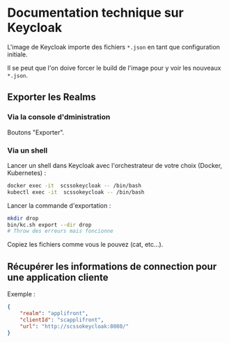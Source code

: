 # Documentation technique sur Keycloak


L'image de Keycloak importe des fichiers `*.json` en tant que configuration initiale.

Il se peut que l'on doive forcer le build de l'image pour y voir les nouveaux `*.json`.

## Exporter les Realms

### Via la console d'dministration

Boutons "Exporter".

### Via un shell

Lancer un shell dans Keycloak avec l'orchestrateur de votre choix (Docker, Kubernetes) :

```bash
docker exec -it  scssokeycloak -- /bin/bash
kubectl exec -it  scssokeycloak -- /bin/bash
```

Lancer la commande d'exportation :

```bash
mkdir drop
bin/kc.sh export --dir drop
# Throw des erreurs mais foncionne
```

Copiez les fichiers comme vous le pouvez (cat, etc...).


## Récupérer les informations de connection pour une application cliente

Exemple :

```json
{
    "realm": "applifront",
    "clientId": "scapplifront",
    "url": "http://scssokeycloak:8080/"
}
```
